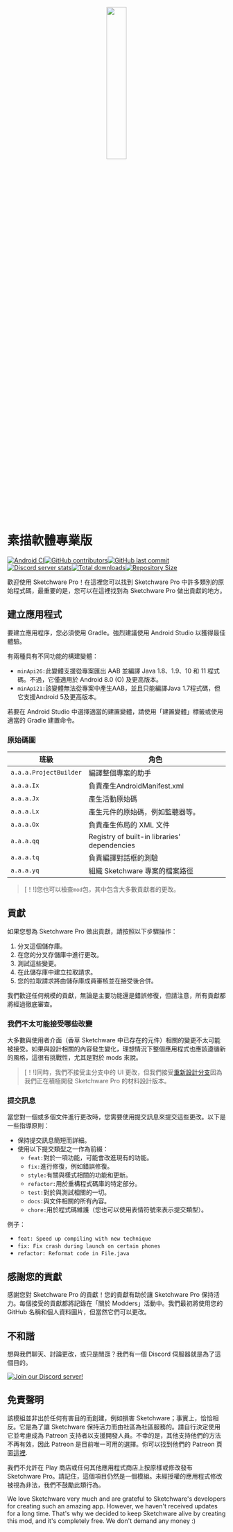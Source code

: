<p align="center">
  <img src="assets/Sketchware-Pro.png" style="width: 30%;" />
</p>

# 素描軟體專業版

[![Android CI](https://github.com/ROSPDK/SketchwareFu/actions/workflows/android.yml/badge.svg)](https://github.com/ROSPDK/SketchwareFu/actions/workflows/android.yml)[![GitHub contributors](https://img.shields.io/github/contributors/Sketchware-Pro/Sketchware-Pro)](https://github.com/Sketchware-Pro/Sketchware-Pro/graphs/contributors)[![GitHub last commit](https://img.shields.io/github/last-commit/ROSPDK/SketchwareFu)](https://github.com/ROSPDK/SketchwareFu/commits/)[![Discord server stats](https://img.shields.io/discord/790686719753846785)](http://discord.gg/kq39yhT4rX)[![Total downloads](https://img.shields.io/github/downloads/Sketchware-Pro/Sketchware-Pro/total)](https://github.com/Sketchware-Pro/Sketchware-Pro/releases)[![Repository Size](https://img.shields.io/github/repo-size/ROSPDK/SketchwareFu)](https://github.com/ROSPDK/SketchwareFu)

歡迎使用 Sketchware Pro！在這裡您可以找到 Sketchware Pro 中許多類別的原始程式碼，最重要的是，您可以在這裡找到為 Sketchware Pro 做出貢獻的地方。

## 建立應用程式

要建立應用程序，您必須使用 Gradle。強烈建議使用 Android Studio 以獲得最佳體驗。

有兩種具有不同功能的構建變體：

-   `minApi26:`此變體支援從專案匯出 AAB 並編譯 Java 1.8、1.9、10 和 11 程式碼。不過，它僅適用於 Android 8.0 (O) 及更高版本。
-   `minApi21:`該變體無法從專案中產生AAB，並且只能編譯Java 1.7程式碼，但它支援Android 5及更高版本。

若要在 Android Studio 中選擇適當的建置變體，請使用「建置變體」標籤或使用適當的 Gradle 建置命令。

### 原始碼圖

| 班級                     | 角色                                           |
| ---------------------- | -------------------------------------------- |
| `a.a.a.ProjectBuilder` | 編譯整個專案的助手                                    |
| `a.a.a.Ix`             | 負責產生AndroidManifest.xml                      |
| `a.a.a.Jx`             | 產生活動原始碼                                      |
| `a.a.a.Lx`             | 產生元件的原始碼，例如監聽器等。                             |
| `a.a.a.Ox`             | 負責產生佈局的 XML 文件                               |
| `a.a.a.qq`             | Registry of built-in libraries' dependencies |
| `a.a.a.tq`             | 負責編譯對話框的測驗                                   |
| `a.a.a.yq`             | 組織 Sketchware 專案的檔案路徑                        |

> [！!]您也可以檢查`mod`包，其中包含大多數貢獻者的更改。

## 貢獻

如果您想為 Sketchware Pro 做出貢獻，請按照以下步驟操作：

1.  分叉這個儲存庫。
2.  在您的分叉存儲庫中進行更改。
3.  測試這些變更。
4.  在此儲存庫中建立拉取請求。
5.  您的拉取請求將由儲存庫成員審核並在接受後合併。

我們歡迎任何規模的貢獻，無論是主要功能還是錯誤修復，但請注意，所有貢獻都將經過徹底審查。

### 我們不太可能接受哪些改變

大多數與使用者介面（香草 Sketchware 中已存在的元件）相關的變更不太可能被接受。如果與設計相關的內容發生變化，理想情況下整個應用程式也應該遵循新的風格，這很有挑戰性，尤其是對於 mods 來說。

> [！!]同時，我們不接受主分支中的 UI 更改，但我們接受[重新設計分支](https://github.com/Sketchware-Pro/Sketchware-Pro/tree/material-redesign)因為我們正在積極開發 Sketchware Pro 的材料設計版本。

### 提交訊息

當您對一個或多個文件進行更改時，您需要使用提交訊息來提交這些更改。以下是一些指導原則：

-   保持提交訊息簡短而詳細。
-   使用以下提交類型之一作為前綴：
    -   `feat:`對於一項功能，可能會改進現有的功能。
    -   `fix:`進行修復，例如錯誤修復。
    -   `style:`有關與樣式相關的功能和更新。
    -   `refactor:`用於重構程式碼庫的特定部分。
    -   `test:`對於與測試相關的一切。
    -   `docs:`與文件相關的所有內容。
    -   `chore:`用於程式碼維護（您也可以使用表情符號來表示提交類型）。

例子：

-   `feat: Speed up compiling with new technique`
-   `fix: Fix crash during launch on certain phones`
-   `refactor: Reformat code in File.java`

## 感謝您的貢獻

感謝您對 Sketchware Pro 的貢獻！您的貢獻有助於讓 Sketchware Pro 保持活力。每個接受的貢獻都將記錄在「關於 Modders」活動中。我們最初將使用您的 GitHub 名稱和個人資料圖片，但當然它們可以更改。

## 不和諧

想與我們聊天、討論更改，或只是閒逛？我們有一個 Discord 伺服器就是為了這個目的。

[![Join our Discord server!](https://invidget.switchblade.xyz/kq39yhT4rX)](http://discord.gg/kq39yhT4rX)

## 免責聲明

該模組並非出於任何有害目的而創建，例如損害 Sketchware；事實上，恰恰相反。它是為了讓 Sketchware 保持活力而由社區為社區服務的。請自行決定使用它並考慮成為 Patreon 支持者以支援開發人員。不幸的是，其他支持他們的方法不再有效，因此 Patreon 是目前唯一可用的選擇。你可以找到他們的 Patreon 頁面[這裡](https://www.patreon.com/sketchware).

我們不允許在 Play 商店或任何其他應用程式商店上按原樣或修改發布 Sketchware Pro。請記住，這個項目仍然是一個模組。未經授權的應用程式修改被視為非法，我們不鼓勵此類行為。

We love Sketchware very much and are grateful to Sketchware's developers for creating such an amazing app. However, we haven't received updates for a long time. That's why we decided to keep Sketchware alive by creating this mod, and it's completely free. We don't demand any money :)
